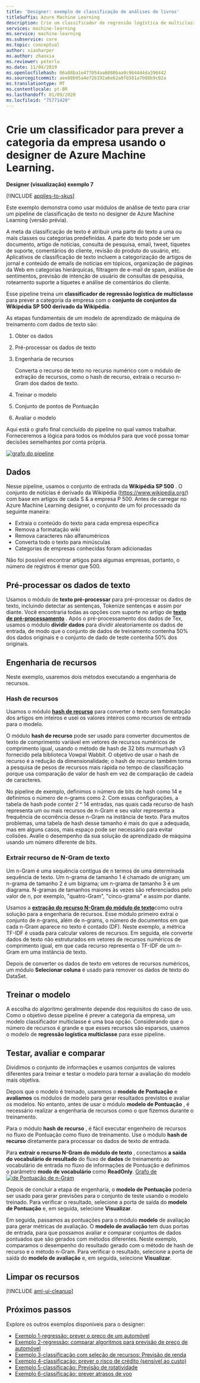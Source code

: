```yaml
---
title: 'Designer: exemplo de classificação de análises de livros'
titleSuffix: Azure Machine Learning
description: Crie um classificador de regressão logística de multiclasse para prever a categoria da empresa com o Azure Machine Learning conjunto 500 de
services: machine-learning
ms.service: machine-learning
ms.subservice: core
ms.topic: conceptual
author: xiaoharper
ms.author: zhanxia
ms.reviewer: peterlu
ms.date: 11/04/2019
ms.openlocfilehash: 06a88ba1e477054aa6080baa9c9644d4da396442
ms.sourcegitcommit: aee08b05a4e72b192a6e62a8fb581a7b08b9c02a
ms.translationtype: MT
ms.contentlocale: pt-BR
ms.lasthandoff: 01/09/2020
ms.locfileid: "75771420"
---
```

# <a name="build-a-classifier-to-predict-company-category-using-azure-machine-learning-designer"></a>Crie um classificador para prever a categoria da empresa usando o designer de Azure Machine Learning.

**Designer (visualização) exemplo 7**

[!INCLUDE [applies-to-skus](../../includes/aml-applies-to-enterprise-sku.md)]

Este exemplo demonstra como usar módulos de análise de texto para criar um pipeline de classificação de texto no designer de Azure Machine Learning (versão prévia).

A meta da classificação de texto é atribuir uma parte do texto a uma ou mais classes ou categorias predefinidas. A parte do texto pode ser um documento, artigo de notícias, consulta de pesquisa, email, tweet, tíquetes de suporte, comentários do cliente, revisão do produto do usuário, etc. Aplicativos de classificação de texto incluem a categorização de artigos de jornal e conteúdo de emails de notícias em tópicos, organização de páginas da Web em categorias hierárquicas, filtragem de e-mail de spam, análise de sentimentos, previsão de intenção de usuário de consultas de pesquisa, roteamento suporte a tíquetes e análise de comentários do cliente. 

Esse pipeline treina um **classificador de regressão logística de multiclasse** para prever a categoria da empresa com o **conjunto de conjuntos da Wikipédia SP 500 derivado da Wikipédia**.  

As etapas fundamentais de um modelo de aprendizado de máquina de treinamento com dados de texto são:

1. Obter os dados

1. Pré-processar os dados de texto

1. Engenharia de recursos

   Converta o recurso de texto no recurso numérico com o módulo de extração de recursos, como o hash de recurso, extraia o recurso n-Gram dos dados de texto.

1. Treinar o modelo

1. Conjunto de pontos de Pontuação

1. Avaliar o modelo

Aqui está o grafo final concluído do pipeline no qual vamos trabalhar. Forneceremos a lógica para todos os módulos para que você possa tomar decisões semelhantes por conta própria.

[![grafo do pipeline](./media/how-to-designer-sample-text-classification/nlp-modules-overall.png)](./media/how-to-designer-sample-text-classification/nlp-modules-overall.png#lightbox)

## <a name="data"></a>Dados

Nesse pipeline, usamos o conjunto de entrada da **Wikipédia SP 500** . O conjunto de notícias é derivado da Wikipédia (https://www.wikipedia.org/) com base em artigos de cada S & a empresa P 500. Antes de carregar no Azure Machine Learning designer, o conjunto de um foi processado da seguinte maneira:

- Extraia o conteúdo do texto para cada empresa específica
- Remova a formatação wiki
- Remova caracteres não alfanuméricos
- Converta todo o texto para minúsculas
- Categorias de empresas conhecidas foram adicionadas

Não foi possível encontrar artigos para algumas empresas, portanto, o número de registros é menor que 500.

## <a name="pre-process-the-text-data"></a>Pré-processar os dados de texto

Usamos o módulo de **texto pré-processar** para pré-processar os dados de texto, incluindo detectar as sentenças, Tokenize sentenças e assim por diante. Você encontraria todas as opções com suporte no artigo de [**texto de pré-processamento**](algorithm-module-reference/preprocess-text.md) . Após o pré-processamento dos dados de Tex, usamos o módulo **dividir dados** para dividir aleatoriamente os dados de entrada, de modo que o conjunto de dados de treinamento contenha 50% dos dados originais e o conjunto de dado de teste contenha 50% dos originais.

## <a name="feature-engineering"></a>Engenharia de recursos
Neste exemplo, usaremos dois métodos executando a engenharia de recursos.

### <a name="feature-hashing"></a>Hash de recursos
Usamos o módulo [**hash de recurso**](algorithm-module-reference/feature-hashing.md) para converter o texto sem formatação dos artigos em inteiros e usei os valores inteiros como recursos de entrada para o modelo. 

O módulo **hash de recurso** pode ser usado para converter documentos de texto de comprimento variável em vetores de recursos numéricos de comprimento igual, usando o método de hash de 32 bits murmurhash v3 fornecido pela biblioteca Vowpal Wabbit. O objetivo de usar o hash de recurso é a redução da dimensionalidade; o hash de recurso também torna a pesquisa de pesos de recursos mais rápida no tempo de classificação porque usa comparação de valor de hash em vez de comparação de cadeia de caracteres.

No pipeline de exemplo, definimos o número de bits de hash como 14 e definimos o número de n-grams como 2. Com essas configurações, a tabela de hash pode conter 2 ^ 14 entradas, nas quais cada recurso de hash representa um ou mais recursos de n-Gram e seu valor representa a frequência de ocorrência desse n-Gram na instância de texto. Para muitos problemas, uma tabela de hash desse tamanho é mais do que a adequada, mas em alguns casos, mais espaço pode ser necessário para evitar colisões. Avalie o desempenho da sua solução de aprendizado de máquina usando um número diferente de bits. 

### <a name="extract-n-gram-feature-from-text"></a>Extrair recurso de N-Gram de texto

Um n-Gram é uma sequência contígua de n termos de uma determinada sequência de texto. Um n-grama de tamanho 1 é chamado de unigram; um n-grama de tamanho 2 é um bigrama; um n-grama de tamanho 3 é um diagrama. N-gramas de tamanhos maiores às vezes são referenciados pelo valor de n, por exemplo, "quatro-Gram", "cinco-grama" e assim por diante.

Usamos a [**extração do recurso N-Gram do módulo de texto**](algorithm-module-reference/extract-n-gram-features-from-text.md)como outra solução para a engenharia de recursos. Esse módulo primeiro extrai o conjunto de n-grams, além de n-grams, o número de documentos em que cada n-Gram aparece no texto é contado (DF). Neste exemplo, a métrica TF-IDF é usada para calcular valores de recursos. Em seguida, ele converte dados de texto não estruturados em vetores de recursos numéricos de comprimento igual, em que cada recurso representa o TF-IDF de um n-Gram em uma instância de texto.

Depois de converter os dados de texto em vetores de recursos numéricos, um módulo **Selecionar coluna** é usado para remover os dados de texto do DataSet. 

## <a name="train-the-model"></a>Treinar o modelo

A escolha do algoritmo geralmente depende dos requisitos do caso de uso. Como o objetivo desse pipeline é prever a categoria da empresa, um modelo classificador multiclasse é uma boa opção. Considerando que o número de recursos é grande e que esses recursos são esparsos, usamos o modelo de **regressão logística multiclasse** para esse pipeline.

## <a name="test-evaluate-and-compare"></a>Testar, avaliar e comparar

 Dividimos o conjunto de informações e usamos conjuntos de valores diferentes para treinar e testar o modelo para tornar a avaliação do modelo mais objetiva.

Depois que o modelo é treinado, usaremos o **modelo de Pontuação** e **avaliamos** os módulos de modelo para gerar resultados previstos e avaliar os modelos. No entanto, antes de usar o módulo **modelo de Pontuação** , é necessário realizar a engenharia de recursos como o que fizemos durante o treinamento. 

Para o módulo **hash de recurso** , é fácil executar engenheiro de recursos no fluxo de Pontuação como fluxo de treinamento. Use o módulo **hash de recurso** diretamente para processar os dados de texto de entrada.

Para **extrair o recurso N-Gram do módulo de texto** , conectamos **a saída do vocabulário de resultado** do fluxo de **dados** de treinamento ao vocabulário de entrada no fluxo de informações de Pontuação e definimos o parâmetro **modo de vocabulário** como **ReadOnly**.
[Grafo de ![de Pontuação de n-Gram](./media/how-to-designer-sample-text-classification/n-gram.png)](./media/how-to-designer-sample-text-classification/n-gram.png)

Depois de concluir a etapa de engenharia, o **modelo de Pontuação** poderia ser usado para gerar previsões para o conjunto de teste usando o modelo treinado. Para verificar o resultado, selecione a porta de saída do **modelo de Pontuação** e, em seguida, selecione **Visualizar**.

Em seguida, passamos as pontuações para o módulo **modelo** de avaliação para gerar métricas de avaliação. O **modelo de avaliação** tem duas portas de entrada, para que possamos avaliar e comparar conjuntos de dados pontuados que são gerados com métodos diferentes. Neste exemplo, comparamos o desempenho do resultado gerado com o método de hash de recurso e o método n-Gram.
Para verificar o resultado, selecione a porta de saída do **modelo de avaliação** e, em seguida, selecione **Visualizar**.

## <a name="clean-up-resources"></a>Limpar os recursos

[!INCLUDE [aml-ui-cleanup](../../includes/aml-ui-cleanup.md)]

## <a name="next-steps"></a>Próximos passos

Explore os outros exemplos disponíveis para o designer:
- [Exemplo 1-regressão: prever o preço de um automóvel](how-to-designer-sample-regression-automobile-price-basic.md)
- [Exemplo 2-regressão: comparar algoritmos para previsão de preço de automóvel](how-to-designer-sample-regression-automobile-price-compare-algorithms.md)
- [Exemplo 3-classificação com seleção de recursos: Previsão de renda](how-to-designer-sample-classification-predict-income.md)
- [Exemplo 4-classificação: prever o risco de crédito (sensível ao custo)](how-to-designer-sample-classification-credit-risk-cost-sensitive.md)
- [Exemplo 5-classificação: Previsão de rotatividade](how-to-designer-sample-classification-churn.md)
- [Exemplo 6-classificação: prever atrasos de voo](how-to-designer-sample-classification-flight-delay.md)

